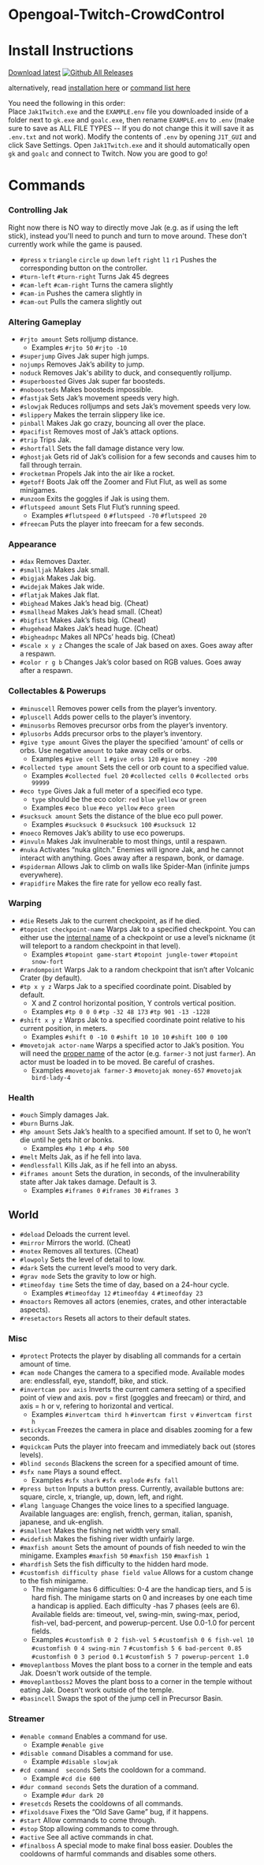  # Opengoal-Twitch-CrowdControl  

# Install Instructions
[Download latest](https://github.com/zedb0t/Opengoal-Twitch-CrowdControl/releases/latest) [![Github All Releases](https://img.shields.io/github/downloads/zedb0t/Opengoal-Twitch-CrowdControl/total.svg)]()

alternatively, read [installation here](https://docs.google.com/document/d/14O7a4fCDzkJnegX_u_cZmCaUm_UlTUOPt5Gnu3kZ65o/edit) or [command list here](https://docs.google.com/spreadsheets/d/1Dbt7bFN86zBA32e3zciOZCRqSIW0XR0Np7HfdypAOPE/edit?usp=sharing)

You need the following in this order:  
Place `Jak1Twitch.exe` and the `EXAMPLE.env` file you downloaded inside of a folder next to `gk.exe` and `goalc.exe`, then rename `EXAMPLE.env` to `.env` (make sure to save as ALL FILE TYPES -- If you do not change this it will save it as `.env.txt` and not work).
Modify the contents of `.env` by opening `J1T_GUI` and click Save Settings. 
Open `Jak1Twitch.exe` and it should automatically open `gk` and `goalc` and connect to Twitch. Now you are good to go!  

# Commands
### Controlling Jak
Right now there is NO way to directly move Jak (e.g. as if using the left stick), instead you'll need to punch and turn to move around. These don't currently work while the game is paused.
- `#press` `x` `triangle` `circle` `up` `down` `left` `right` `l1` `r1` Pushes the corresponding button on the controller.
- `#turn-left` `#turn-right` Turns Jak 45 degrees
- `#cam-left` `#cam-right` Turns the camera slightly
- `#cam-in` Pushes the camera slightly in
- `#cam-out` Pulls the camera slightly out

### Altering Gameplay
- `#rjto amount` Sets rolljump distance.  
  - Examples `#rjto 50` `#rjto -10`
- `#superjump` Gives Jak super high jumps.
- `nojumps` Removes Jak’s ability to jump.
- `noduck` Removes Jak's ability to duck, and consequently rolljump.
- `#superboosted` Gives Jak super far boosteds.
- `#noboosteds` Makes boosteds impossible.
- `#fastjak` Sets Jak’s movement speeds very high.
- `#slowjak` Reduces rolljumps and sets Jak’s movement speeds very low.
- `#slippery` Makes the terrain slippery like ice.
- `pinball` Makes Jak go crazy, bouncing all over the place.
- `#pacifist` Removes most of Jak’s attack options.
- `#trip` Trips Jak.
- `#shortfall` Sets the fall damage distance very low.
- `#ghostjak` Gets rid of Jak’s collision for a few seconds and causes him to fall through terrain.
- `#rocketman` Propels Jak into the air like a rocket.
- `#getoff` Boots Jak off the Zoomer and Flut Flut, as well as some minigames.
- `#unzoom` Exits the goggles if Jak is using them.
- `#flutspeed amount` Sets Flut Flut’s running speed.  
  - Examples `#flutspeed 0` `#flutspeed -70` `#flutspeed 20`
- `#freecam` Puts the player into freecam for a few seconds.

### Appearance
- `#dax` Removes Daxter.
- `#smalljak` Makes Jak small.
- `#bigjak` Makes Jak big.
- `#widejak`	Makes Jak wide.
- `#flatjak`	Makes Jak flat.
- `#bighead`	Makes Jak’s head big. (Cheat)
- `#smallhead`	Makes Jak’s head small. (Cheat)
- `#bigfist`	Makes Jak’s fists big. (Cheat)
- `#hugehead`	Makes Jak’s head huge. (Cheat)
- `#bigheadnpc`	Makes all NPCs’ heads big. (Cheat)
- `#scale x y z`	Changes the scale of Jak based on axes. Goes away after a respawn.
- `#color r g b`	Changes Jak’s color based on RGB values. Goes away after a respawn.

### Collectables & Powerups
- `#minuscell` Removes power cells from the player’s inventory.
- `#pluscell`	Adds power cells to the player’s inventory.
- `#minusorbs`	Removes precursor orbs from the player’s inventory. 
- `#plusorbs`	Adds precursor orbs to the player’s inventory.
- `#give type amount` Gives the player the specified 'amount' of cells or orbs. Use negative `amount` to take away cells or orbs. 
  - Examples `#give cell 1` `#give orbs 120` `#give money -200`
- `#collected type amount` Sets the cell or orb count to a specified value. 
  - Examples `#collected fuel 20` `#collected cells 0` `#collected orbs 99999`
- `#eco type` Gives Jak a full meter of a specified eco type.
  - `type` should be the eco color: `red` `blue` `yellow` or `green`
  - Examples `#eco blue` `#eco yellow` `#eco green`
- `#sucksuck amount` Sets the distance of the blue eco pull power. 
  - Examples `#sucksuck 0` `#sucksuck 100` `#sucksuck 12`
- `#noeco` Removes Jak’s ability to use eco powerups.
- `#invuln`	Makes Jak invulnerable to most things, until a respawn.
- `#nuka`	Activates “nuka glitch.” Enemies will ignore Jak, and he cannot interact with anything. Goes away after a respawn, bonk, or damage.
- `#spiderman`	Allows Jak to climb on walls like Spider-Man (infinite jumps everywhere).
- `#rapidfire`	Makes the fire rate for yellow eco really fast.

### Warping
- `#die` Resets Jak to the current checkpoint, as if he died.
- `#topoint checkpoint-name` Warps Jak to a specified checkpoint. You can either use the [internal name](https://github.com/Zedb0T/Opengoal-Twitch-CrowdControl/blob/9e9143a03352a57b3ae2a82ec03c709cdb222f06/resources/twitchcommands.py#L186-L200) of a checkpoint or use a level’s nickname (it will teleport to a random checkpoint in that level). 
  - Examples `#topoint game-start` `#topoint jungle-tower` `#topoint snow-fort`
- `#randompoint` Warps Jak to a random checkpoint that isn’t after Volcanic Crater (by default).
- `#tp x y z` Warps Jak to a specified coordinate point. Disabled by default.
  - X and Z control horizontal position, Y controls vertical position.
  - Examples `#tp 0 0 0` `#tp -32 48 173` `#tp 901 -13 -1228`
- `#shift x y z` Warps Jak to a specified coordinate point relative to his current position, in meters.
  - Examples `#shift 0 -10 0` `#shift 10 10 10` `#shift 100 0 100`
- `#movetojak actor-name` Warps a specified actor to Jak’s position. You will need the [proper name](https://docs.google.com/spreadsheets/d/1jIa7J_eWcoZYQbXlOOIrqdNb62m79Xhld1VnqOK5XwY/edit?gid=0#gid=0) of the actor (e.g. `farmer-3` not just `farmer`). An actor must be loaded in to be moved. Be careful of crashes.
  - Examples `#movetojak farmer-3` `#movetojak money-657` `#movetojak bird-lady-4`

### Health
- `#ouch` Simply damages Jak.
- `#burn` Burns Jak.
- `#hp amount` Sets Jak’s health to a specified amount. If set to 0, he won’t die until he gets hit or bonks.
  - Examples `#hp 1` `#hp 4` `#hp 500`
- `#melt` Melts Jak, as if he fell into lava.
- `#endlessfall` Kills Jak, as if he fell into an abyss.
- `#iframes amount` Sets the duration, in seconds, of the invulnerability state after Jak takes damage. Default is 3.
  - Examples `#iframes 0` `#iframes 30` `#iframes 3`

## World
- `#deload`	Deloads the current level.
- `#mirror`	Mirrors the world. (Cheat)
- `#notex`	Removes all textures. (Cheat)
- `#lowpoly`	Sets the level of detail to low.
- `#dark`	Sets the current level’s mood to very dark.
- `#grav mode`	Sets the gravity to low or high.
- `#timeofday time`	Sets the time of day, based on a 24-hour cycle.
  - Examples `#timeofday 12` `#timeofday 4` `#timeofday 23`
- `#noactors`		Removes all actors (enemies, crates, and other interactable aspects).
- `#resetactors`	Resets all actors to their default states.

### Misc
- `#protect`	Protects the player by disabling all commands for a certain amount of time.
- `#cam mode`	Changes the camera to a specified mode. Available modes are: endlessfall, eye, standoff, bike, and stick.
- `#invertcam pov axis`	Inverts the current camera setting of a specified point of view and axis. pov = first (goggles and freecam) or third, and axis = h or v, refering to horizontal and vertical.
  - Examples `#invertcam third h` `#invertcam first v` `#invertcam first h`
- `#stickycam`	Freezes the camera in place and disables zooming for a few seconds.
- `#quickcam`	Puts the player into freecam and immediately back out (stores levels).
- `#blind seconds`	Blackens the screen for a specified amount of time.
- `#sfx name`	Plays a sound effect.
  - Examples `#sfx shark` `#sfx explode` `#sfx fall`
- `#press button`	Inputs a button press. Currently, available buttons are: square, circle, x, triangle, up, down, left, and right.
- `#lang language`	Changes the voice lines to a specified language. Available languages are: english, french, german, italian, spanish, japanese, and uk-english.
- `#smallnet`	Makes the fishing net width very small.
- `#widefish`	Makes the fishing river width unfairly large.
- `#maxfish amount`	Sets the amount of pounds of fish needed to win the minigame.
  Examples `#maxfish 50` `#maxfish 150` `#maxfish 1`
- `#hardfish`	Sets the fish difficulty to the hidden hard mode.
- `#customfish difficulty phase field value`	Allows for a custom change to the fish minigame.
  - The minigame has 6 difficulties: 0-4 are the handicap tiers, and 5 is hard fish. The minigame starts on 0 and increases by one each time a handicap is applied. Each difficulty -has 7 phases (eels are 6). Available fields are: timeout, vel, swing-min, swing-max, 
    period, fish-vel, bad-percent, and powerup-percent. Use 0.0-1.0 for percent fields.
  - Examples `#customfish 0 2 fish-vel 5` `#customfish 0 6 fish-vel 10` `#customfish 0 4 swing-min 7` `#customfish 5 6 bad-percent 0.85` `#customfish 0 3 period 0.1` `#customfish 5 7 powerup-percent 1.0`
- `#moveplantboss`	Moves the plant boss to a corner in the temple and eats Jak. Doesn't work outside of the temple.
- `#moveplantboss2`	Moves the plant boss to a corner in the temple without eating Jak. Doesn't work outside of the temple.
- `#basincell`	Swaps the spot of the jump cell in Precursor Basin.

### Streamer
- `#enable command`	Enables a command for use.
  - Example `#enable give`
- `#disable command`	Disables a command for use.
  - Example `#disable slowjak`
- `#cd command	seconds` Sets the cooldown for a command.
  - Example `#cd die 600`
- `#dur command	seconds`	Sets the duration of a command.
  - Example `#dur dark 20`
- `#resetcds`	Resets the cooldowns of all commands.
- `#fixoldsave`	Fixes the “Old Save Game” bug, if it happens.
- `#start`	Allow commands to come through.
- `#stop`	Stop allowing commands to come through.
- `#active`	See all active commands in chat.
- `#finalboss`	A special mode to make final boss easier. Doubles the cooldowns of harmful commands and disables some others.
